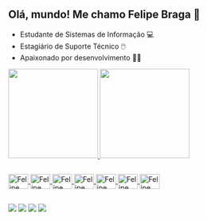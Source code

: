 ## Olá, mundo! Me chamo Felipe Braga 🤠

- Estudante de Sistemas de Informação 💻
- Estagiário de Suporte Técnico 🖱️
- Apaixonado por desenvolvimento 🧑‍💻

<div> 
  <a href="https://github.com/gustavoguanabara">
  <img height="180em" src="https://github-readme-stats.vercel.app/api/top-langs/?username=feslipebraga&layout=compact&langs_count=7&theme=dracula"/>
  <img height="180em" src="https://github-readme-stats.vercel.app/api?username=feslipebraga&show_icons=true&theme=dracula&include_all_commits=true&count_private=true"/>
</div>

  ##
  
<div>
 <img align="center" alt="Felipe" height="30" width="40" src="https://cdn.jsdelivr.net/gh/devicons/devicon/icons/python/python-original.svg" />
 <img align="center" alt="Felipe" height="30" width="40" src="https://cdn.jsdelivr.net/gh/devicons/devicon/icons/java/java-original.svg" />
 <img align="center" alt="Felipe" height="30" width="40" src="https://cdn.jsdelivr.net/gh/devicons/devicon/icons/javascript/javascript-original.svg" />
 <img align="center" alt="Felipe" height="30" width="40" src="https://cdn.jsdelivr.net/gh/devicons/devicon/icons/html5/html5-original.svg" />
 <img align="center" alt="Felipe" height="30" width="40" src="https://cdn.jsdelivr.net/gh/devicons/devicon/icons/css3/css3-original.svg" />
 <img align="center" alt="Felipe" height="30" width="40" src="https://cdn.jsdelivr.net/gh/devicons/devicon/icons/mysql/mysql-original.svg" />
 <img align="center" alt="Felipe" height="30" width="40" src="https://cdn.jsdelivr.net/gh/devicons/devicon/icons/postgresql/postgresql-original.svg" />
</div>
          
 ##
 
<div> 
  <a href="https://www.linkedin.com/in/feslipebraga" target="_blank"><img src="https://img.shields.io/badge/LinkedIn-0077B5?style=for-the-badge&logo=linkedin&logoColor=white" target="_blank"></a>
  <a href="https://instagram.com/feslipebraga" target="_blank"><img src="https://img.shields.io/badge/-Instagram-%23E4405F?style=for-the-badge&logo=instagram&logoColor=white" target="_blank"></a>
  <a href = "mailto:feslipebraga@gmail.com"><img src="https://img.shields.io/badge/Gmail-D14836?style=for-the-badge&logo=gmail&logoColor=white" target="_blank"></a>
  <a href="https://wa.me/5547999610461" target="_blank"><img src="https://img.shields.io/badge/WhatsApp-25D366?style=for-the-badge&logo=whatsapp&logoColor=white" target="_blank"></a>
</div>
